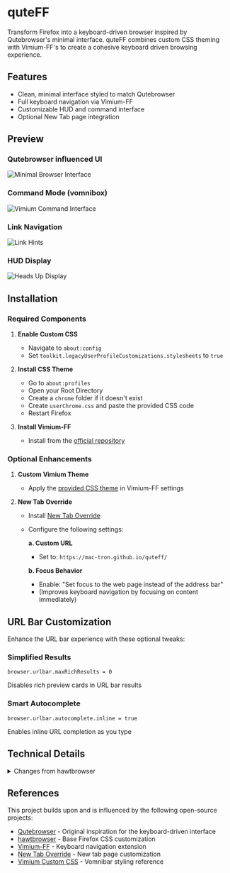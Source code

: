 # quteFF

Transform Firefox into a keyboard-driven browser inspired by Qutebrowser's minimal interface. quteFF combines custom CSS theming with Vimium-FF's to create a cohesive keyboard driven browsing experience.

## Features

- Clean, minimal interface styled to match Qutebrowser
- Full keyboard navigation via Vimium-FF
- Customizable HUD and command interface
- Optional New Tab page integration

## Preview

### Qutebrowser influenced UI
![Minimal Browser Interface](https://github.com/user-attachments/assets/f5be697d-4815-48fa-97c1-9ffed6c3015c)

### Command Mode (vomnibox)
![Vimium Command Interface](https://github.com/user-attachments/assets/2fbc341f-d27e-4722-bc42-7f3351f169ad)

### Link Navigation
![Link Hints](https://github.com/user-attachments/assets/9d970671-e209-40e5-950e-cb7ff8708ba5)

### HUD Display
![Heads Up Display](https://github.com/user-attachments/assets/e5f320f7-cbec-4ebe-92a8-e214c59b2532)

## Installation

### Required Components

1. **Enable Custom CSS**
   - Navigate to `about:config`
   - Set `toolkit.legacyUserProfileCustomizations.stylesheets` to `true`

2. **Install CSS Theme**
   - Go to `about:profiles`
   - Open your Root Directory
   - Create a `chrome` folder if it doesn't exist
   - Create `userChrome.css` and paste the provided CSS code
   - Restart Firefox

3. **Install Vimium-FF**
   - Install from the [official repository](https://github.com/philc/vimium/)

### Optional Enhancements

1. **Custom Vimium Theme**
   - Apply the [provided CSS theme](https://github.com/mac-tron/quteff/blob/main/vimium-ff.css) in Vimium-FF settings

2. **New Tab Override**
   - Install [New Tab Override](https://github.com/cadeyrn/newtaboverride)
   - Configure the following settings:
     
     **a. Custom URL**
     - Set to: `https://mac-tron.github.io/quteff/`
     
     **b. Focus Behavior**
     - Enable: "Set focus to the web page instead of the address bar"
     - (Improves keyboard navigation by focusing on content immediately)

## URL Bar Customization

Enhance the URL bar experience with these optional tweaks:

### Simplified Results
```
browser.urlbar.maxRichResults = 0
```
Disables rich preview cards in URL bar results

### Smart Autocomplete
```
browser.urlbar.autocomplete.inline = true
```
Enables inline URL completion as you type

## Technical Details

<details>
<summary>Changes from hawtbrowser</summary>

Key improvements over the original [hawtbrowser](https://github.com/IanLeCorbeau/hawtbrowser) theme:

### Interface Refinements
- Consistent toolbar and button sizing
- Improved extension icon handling
- Enhanced tab highlighting with purple accents
- Standardized spacing and alignment

### Technical Updates
- Added aspect-ratio properties for better scaling
- Improved icon containment and scaling
- Enhanced extension button layout
- Standardized height variable usage

</details>

## References

This project builds upon and is influenced by the following open-source projects:

- [Qutebrowser](https://www.qutebrowser.org/) - Original inspiration for the keyboard-driven interface
- [hawtbrowser](https://github.com/IanLeCorbeau/hawtbrowser) - Base Firefox CSS customization
- [Vimium-FF](https://github.com/philc/vimium/) - Keyboard navigation extension
- [New Tab Override](https://github.com/cadeyrn/newtaboverride) - New tab page customization
- [Vimium Custom CSS](https://github.com/okaihe/vomnibar-custom-css) - Vomnibar styling reference
